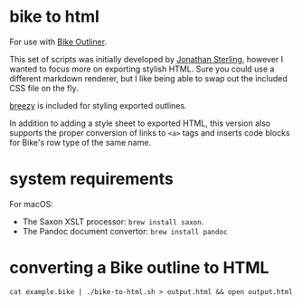 # bike to html

For use with [Bike Outliner](https://www.hogbaysoftware.com/bike/).

This set of scripts was initially developed by [Jonathan Sterling](https://git.sr.ht/~jonsterling/bike-convertors), however I wanted to
focus more on exporting stylish HTML. Sure you could use a different markdown renderer, but I like being able to swap out the included CSS file on the fly.

[breezy](https://github.com/fkscott/breezy) is included for styling exported outlines.

In addition to adding a style sheet to exported HTML, this version also supports the proper conversion of links to `<a>` tags and inserts code blocks for Bike's row type of the same name.

# system requirements

For macOS:

- The Saxon XSLT processor: `brew install saxon`.
- The Pandoc document convertor: `brew install pandoc`

# converting a Bike outline to HTML

```shell
cat example.bike | ./bike-to-html.sh > output.html && open output.html
```
